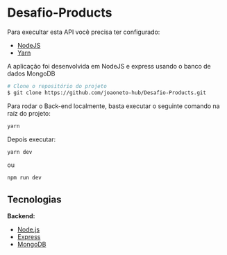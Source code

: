 # Desafio-Products


Para execultar esta API você precisa ter configurado:

- [NodeJS](http://nodejs.org/)
- [Yarn](https://yarnpkg.com/lang/en/docs/cli/install/)

A aplicação foi desenvolvida em NodeJS e express usando o banco de dados MongoDB


```bash
# Clone o repositório do projeto
$ git clone https://github.com/joaoneto-hub/Desafio-Products.git
```

Para rodar o Back-end localmente, basta executar o seguinte comando na raíz do projeto:

```bash
yarn 
```
Depois executar:

```bash
yarn dev
```
ou
```bash
npm run dev
```

## Tecnologias

**Backend:**

- [Node.js](https://nodejs.org/en/)
- [Express](https://expressjs.com/pt-br/)
- [MongoDB](https://www.mongodb.com/docs/)

